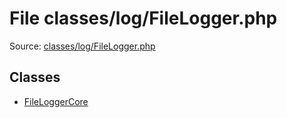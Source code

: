 File classes/log/FileLogger.php
=========

Source: [classes/log/FileLogger.php](https://github.com/PrestaShop/PrestaShop/blob/1.6.0.6/classes/log/FileLogger.php)


Classes
-------

* [FileLoggerCore](class.FileLoggerCore.md)


